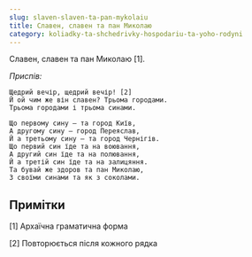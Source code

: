 ```yaml
---
slug: slaven-slaven-ta-pan-mykolaiu
title: Славен, славен та пан Mиколаю
category: koliadky-ta-shchedrivky-hospodariu-ta-yoho-rodyni
---
```

Славен, славен та пан Миколаю [1].

*Приспів:*

```
Щедрий вечір, щедрий вечір! [2]
Й ой чим же він славен? Трьома городами.
Трьома городами і трьома синами.
```

```
Що первому сину — та город Київ,
А другому сину — город Переяслав,
Й а третьому сину — та город Чернігів.
Що первий син їде та на воювання,
А другий син їде та на полювання,
Й а третій син їде та на залицяння.
Та бувай же здоров та пан Миколаю,
З своїми синами та як з соколами.
```

## Примітки

[1] Архаїчна граматична форма

[2] Повторюється після кожного рядка
